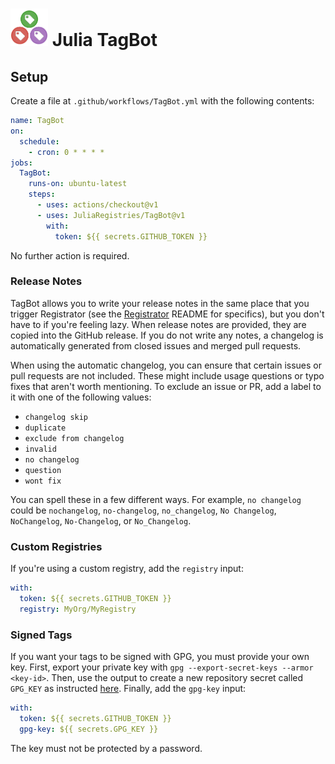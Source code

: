 # <img src="logo.png" width="60"> Julia TagBot

## Setup

Create a file at `.github/workflows/TagBot.yml` with the following contents:

```yml
name: TagBot
on:
  schedule:
    - cron: 0 * * * *
jobs:
  TagBot:
    runs-on: ubuntu-latest
    steps:
      - uses: actions/checkout@v1
      - uses: JuliaRegistries/TagBot@v1
        with:
          token: ${{ secrets.GITHUB_TOKEN }}
```

No further action is required.


### Release Notes

TagBot allows you to write your release notes in the same place that you trigger Registrator (see the [Registrator](https://github.com/JuliaRegistries/Registrator.jl) README for specifics), but you don't have to if you're feeling lazy.
When release notes are provided, they are copied into the GitHub release.
If you do not write any notes, a changelog is automatically generated from closed issues and merged pull requests.

When using the automatic changelog, you can ensure that certain issues or pull requests are not included.
These might include usage questions or typo fixes that aren't worth mentioning.
To exclude an issue or PR, add a label to it with one of the following values:

- `changelog skip`
- `duplicate`
- `exclude from changelog`
- `invalid`
- `no changelog`
- `question`
- `wont fix`

You can spell these in a few different ways.
For example, `no changelog` could be `nochangelog`, `no-changelog`, `no_changelog`, `No Changelog`, `NoChangelog`, `No-Changelog`, or `No_Changelog`.

### Custom Registries

If you're using a custom registry, add the `registry` input:

```yml
with:
  token: ${{ secrets.GITHUB_TOKEN }}
  registry: MyOrg/MyRegistry
```

### Signed Tags

If you want your tags to be signed with GPG, you must provide your own key.
First, export your private key with `gpg --export-secret-keys --armor <key-id>`.
Then, use the output to create a new repository secret called `GPG_KEY` as instructed [here](https://help.github.com/en/github/automating-your-workflow-with-github-actions/virtual-environments-for-github-actions#creating-and-using-secrets-encrypted-variables).
Finally, add the `gpg-key` input:

```yml
with:
  token: ${{ secrets.GITHUB_TOKEN }}
  gpg-key: ${{ secrets.GPG_KEY }}
```

The key must not be protected by a password.
